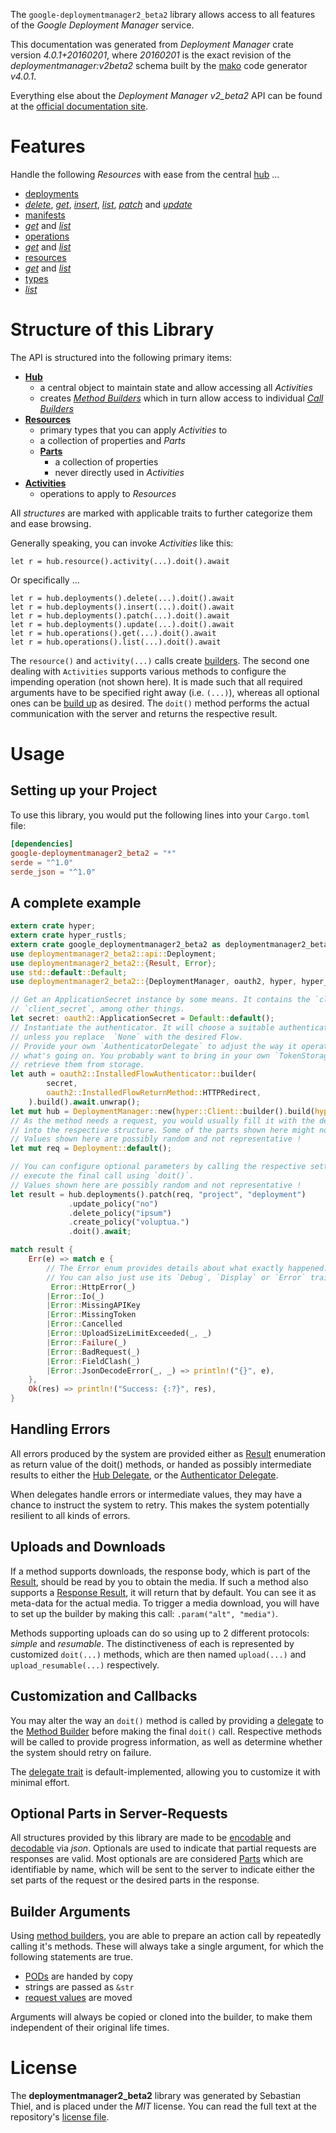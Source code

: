 <!---
DO NOT EDIT !
This file was generated automatically from 'src/generator/templates/api/README.md.mako'
DO NOT EDIT !
-->
The `google-deploymentmanager2_beta2` library allows access to all features of the *Google Deployment Manager* service.

This documentation was generated from *Deployment Manager* crate version *4.0.1+20160201*, where *20160201* is the exact revision of the *deploymentmanager:v2beta2* schema built by the [mako](http://www.makotemplates.org/) code generator *v4.0.1*.

Everything else about the *Deployment Manager* *v2_beta2* API can be found at the
[official documentation site](https://developers.google.com/deployment-manager/).
# Features

Handle the following *Resources* with ease from the central [hub](https://docs.rs/google-deploymentmanager2_beta2/4.0.1+20160201/google_deploymentmanager2_beta2/DeploymentManager) ... 

* [deployments](https://docs.rs/google-deploymentmanager2_beta2/4.0.1+20160201/google_deploymentmanager2_beta2/api::Deployment)
 * [*delete*](https://docs.rs/google-deploymentmanager2_beta2/4.0.1+20160201/google_deploymentmanager2_beta2/api::DeploymentDeleteCall), [*get*](https://docs.rs/google-deploymentmanager2_beta2/4.0.1+20160201/google_deploymentmanager2_beta2/api::DeploymentGetCall), [*insert*](https://docs.rs/google-deploymentmanager2_beta2/4.0.1+20160201/google_deploymentmanager2_beta2/api::DeploymentInsertCall), [*list*](https://docs.rs/google-deploymentmanager2_beta2/4.0.1+20160201/google_deploymentmanager2_beta2/api::DeploymentListCall), [*patch*](https://docs.rs/google-deploymentmanager2_beta2/4.0.1+20160201/google_deploymentmanager2_beta2/api::DeploymentPatchCall) and [*update*](https://docs.rs/google-deploymentmanager2_beta2/4.0.1+20160201/google_deploymentmanager2_beta2/api::DeploymentUpdateCall)
* [manifests](https://docs.rs/google-deploymentmanager2_beta2/4.0.1+20160201/google_deploymentmanager2_beta2/api::Manifest)
 * [*get*](https://docs.rs/google-deploymentmanager2_beta2/4.0.1+20160201/google_deploymentmanager2_beta2/api::ManifestGetCall) and [*list*](https://docs.rs/google-deploymentmanager2_beta2/4.0.1+20160201/google_deploymentmanager2_beta2/api::ManifestListCall)
* [operations](https://docs.rs/google-deploymentmanager2_beta2/4.0.1+20160201/google_deploymentmanager2_beta2/api::Operation)
 * [*get*](https://docs.rs/google-deploymentmanager2_beta2/4.0.1+20160201/google_deploymentmanager2_beta2/api::OperationGetCall) and [*list*](https://docs.rs/google-deploymentmanager2_beta2/4.0.1+20160201/google_deploymentmanager2_beta2/api::OperationListCall)
* [resources](https://docs.rs/google-deploymentmanager2_beta2/4.0.1+20160201/google_deploymentmanager2_beta2/api::Resource)
 * [*get*](https://docs.rs/google-deploymentmanager2_beta2/4.0.1+20160201/google_deploymentmanager2_beta2/api::ResourceGetCall) and [*list*](https://docs.rs/google-deploymentmanager2_beta2/4.0.1+20160201/google_deploymentmanager2_beta2/api::ResourceListCall)
* [types](https://docs.rs/google-deploymentmanager2_beta2/4.0.1+20160201/google_deploymentmanager2_beta2/api::Type)
 * [*list*](https://docs.rs/google-deploymentmanager2_beta2/4.0.1+20160201/google_deploymentmanager2_beta2/api::TypeListCall)




# Structure of this Library

The API is structured into the following primary items:

* **[Hub](https://docs.rs/google-deploymentmanager2_beta2/4.0.1+20160201/google_deploymentmanager2_beta2/DeploymentManager)**
    * a central object to maintain state and allow accessing all *Activities*
    * creates [*Method Builders*](https://docs.rs/google-deploymentmanager2_beta2/4.0.1+20160201/google_deploymentmanager2_beta2/client::MethodsBuilder) which in turn
      allow access to individual [*Call Builders*](https://docs.rs/google-deploymentmanager2_beta2/4.0.1+20160201/google_deploymentmanager2_beta2/client::CallBuilder)
* **[Resources](https://docs.rs/google-deploymentmanager2_beta2/4.0.1+20160201/google_deploymentmanager2_beta2/client::Resource)**
    * primary types that you can apply *Activities* to
    * a collection of properties and *Parts*
    * **[Parts](https://docs.rs/google-deploymentmanager2_beta2/4.0.1+20160201/google_deploymentmanager2_beta2/client::Part)**
        * a collection of properties
        * never directly used in *Activities*
* **[Activities](https://docs.rs/google-deploymentmanager2_beta2/4.0.1+20160201/google_deploymentmanager2_beta2/client::CallBuilder)**
    * operations to apply to *Resources*

All *structures* are marked with applicable traits to further categorize them and ease browsing.

Generally speaking, you can invoke *Activities* like this:

```Rust,ignore
let r = hub.resource().activity(...).doit().await
```

Or specifically ...

```ignore
let r = hub.deployments().delete(...).doit().await
let r = hub.deployments().insert(...).doit().await
let r = hub.deployments().patch(...).doit().await
let r = hub.deployments().update(...).doit().await
let r = hub.operations().get(...).doit().await
let r = hub.operations().list(...).doit().await
```

The `resource()` and `activity(...)` calls create [builders][builder-pattern]. The second one dealing with `Activities` 
supports various methods to configure the impending operation (not shown here). It is made such that all required arguments have to be 
specified right away (i.e. `(...)`), whereas all optional ones can be [build up][builder-pattern] as desired.
The `doit()` method performs the actual communication with the server and returns the respective result.

# Usage

## Setting up your Project

To use this library, you would put the following lines into your `Cargo.toml` file:

```toml
[dependencies]
google-deploymentmanager2_beta2 = "*"
serde = "^1.0"
serde_json = "^1.0"
```

## A complete example

```Rust
extern crate hyper;
extern crate hyper_rustls;
extern crate google_deploymentmanager2_beta2 as deploymentmanager2_beta2;
use deploymentmanager2_beta2::api::Deployment;
use deploymentmanager2_beta2::{Result, Error};
use std::default::Default;
use deploymentmanager2_beta2::{DeploymentManager, oauth2, hyper, hyper_rustls};

// Get an ApplicationSecret instance by some means. It contains the `client_id` and 
// `client_secret`, among other things.
let secret: oauth2::ApplicationSecret = Default::default();
// Instantiate the authenticator. It will choose a suitable authentication flow for you, 
// unless you replace  `None` with the desired Flow.
// Provide your own `AuthenticatorDelegate` to adjust the way it operates and get feedback about 
// what's going on. You probably want to bring in your own `TokenStorage` to persist tokens and
// retrieve them from storage.
let auth = oauth2::InstalledFlowAuthenticator::builder(
        secret,
        oauth2::InstalledFlowReturnMethod::HTTPRedirect,
    ).build().await.unwrap();
let mut hub = DeploymentManager::new(hyper::Client::builder().build(hyper_rustls::HttpsConnectorBuilder::new().with_native_roots().https_or_http().enable_http1().enable_http2().build()), auth);
// As the method needs a request, you would usually fill it with the desired information
// into the respective structure. Some of the parts shown here might not be applicable !
// Values shown here are possibly random and not representative !
let mut req = Deployment::default();

// You can configure optional parameters by calling the respective setters at will, and
// execute the final call using `doit()`.
// Values shown here are possibly random and not representative !
let result = hub.deployments().patch(req, "project", "deployment")
             .update_policy("no")
             .delete_policy("ipsum")
             .create_policy("voluptua.")
             .doit().await;

match result {
    Err(e) => match e {
        // The Error enum provides details about what exactly happened.
        // You can also just use its `Debug`, `Display` or `Error` traits
         Error::HttpError(_)
        |Error::Io(_)
        |Error::MissingAPIKey
        |Error::MissingToken
        |Error::Cancelled
        |Error::UploadSizeLimitExceeded(_, _)
        |Error::Failure(_)
        |Error::BadRequest(_)
        |Error::FieldClash(_)
        |Error::JsonDecodeError(_, _) => println!("{}", e),
    },
    Ok(res) => println!("Success: {:?}", res),
}

```
## Handling Errors

All errors produced by the system are provided either as [Result](https://docs.rs/google-deploymentmanager2_beta2/4.0.1+20160201/google_deploymentmanager2_beta2/client::Result) enumeration as return value of
the doit() methods, or handed as possibly intermediate results to either the 
[Hub Delegate](https://docs.rs/google-deploymentmanager2_beta2/4.0.1+20160201/google_deploymentmanager2_beta2/client::Delegate), or the [Authenticator Delegate](https://docs.rs/yup-oauth2/*/yup_oauth2/trait.AuthenticatorDelegate.html).

When delegates handle errors or intermediate values, they may have a chance to instruct the system to retry. This 
makes the system potentially resilient to all kinds of errors.

## Uploads and Downloads
If a method supports downloads, the response body, which is part of the [Result](https://docs.rs/google-deploymentmanager2_beta2/4.0.1+20160201/google_deploymentmanager2_beta2/client::Result), should be
read by you to obtain the media.
If such a method also supports a [Response Result](https://docs.rs/google-deploymentmanager2_beta2/4.0.1+20160201/google_deploymentmanager2_beta2/client::ResponseResult), it will return that by default.
You can see it as meta-data for the actual media. To trigger a media download, you will have to set up the builder by making
this call: `.param("alt", "media")`.

Methods supporting uploads can do so using up to 2 different protocols: 
*simple* and *resumable*. The distinctiveness of each is represented by customized 
`doit(...)` methods, which are then named `upload(...)` and `upload_resumable(...)` respectively.

## Customization and Callbacks

You may alter the way an `doit()` method is called by providing a [delegate](https://docs.rs/google-deploymentmanager2_beta2/4.0.1+20160201/google_deploymentmanager2_beta2/client::Delegate) to the 
[Method Builder](https://docs.rs/google-deploymentmanager2_beta2/4.0.1+20160201/google_deploymentmanager2_beta2/client::CallBuilder) before making the final `doit()` call. 
Respective methods will be called to provide progress information, as well as determine whether the system should 
retry on failure.

The [delegate trait](https://docs.rs/google-deploymentmanager2_beta2/4.0.1+20160201/google_deploymentmanager2_beta2/client::Delegate) is default-implemented, allowing you to customize it with minimal effort.

## Optional Parts in Server-Requests

All structures provided by this library are made to be [encodable](https://docs.rs/google-deploymentmanager2_beta2/4.0.1+20160201/google_deploymentmanager2_beta2/client::RequestValue) and 
[decodable](https://docs.rs/google-deploymentmanager2_beta2/4.0.1+20160201/google_deploymentmanager2_beta2/client::ResponseResult) via *json*. Optionals are used to indicate that partial requests are responses 
are valid.
Most optionals are are considered [Parts](https://docs.rs/google-deploymentmanager2_beta2/4.0.1+20160201/google_deploymentmanager2_beta2/client::Part) which are identifiable by name, which will be sent to 
the server to indicate either the set parts of the request or the desired parts in the response.

## Builder Arguments

Using [method builders](https://docs.rs/google-deploymentmanager2_beta2/4.0.1+20160201/google_deploymentmanager2_beta2/client::CallBuilder), you are able to prepare an action call by repeatedly calling it's methods.
These will always take a single argument, for which the following statements are true.

* [PODs][wiki-pod] are handed by copy
* strings are passed as `&str`
* [request values](https://docs.rs/google-deploymentmanager2_beta2/4.0.1+20160201/google_deploymentmanager2_beta2/client::RequestValue) are moved

Arguments will always be copied or cloned into the builder, to make them independent of their original life times.

[wiki-pod]: http://en.wikipedia.org/wiki/Plain_old_data_structure
[builder-pattern]: http://en.wikipedia.org/wiki/Builder_pattern
[google-go-api]: https://github.com/google/google-api-go-client

# License
The **deploymentmanager2_beta2** library was generated by Sebastian Thiel, and is placed 
under the *MIT* license.
You can read the full text at the repository's [license file][repo-license].

[repo-license]: https://github.com/Byron/google-apis-rsblob/main/LICENSE.md

